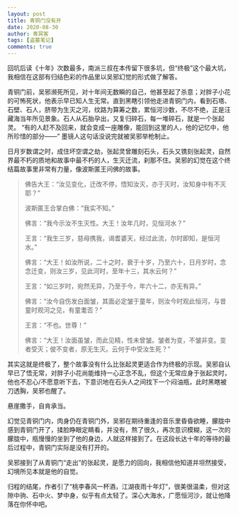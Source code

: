 ```yaml
---
layout: post
title: 青铜门没有开
date: 2020-08-30
author: 青冥客
tags: [盗墓笔记]
comments: true
---
```

回坑后读《十年》次数最多，南派三叔在本传留下很多坑，但“终极”这个最大坑，我相信在这部有归结色彩的作品里以吴邪幻觉的形式做了解答。

青铜门前，吴邪濒死所见，对十年间无数瞬的自己，他甚至起了杀意；对胖子小花的可怖死状，他表示早已知人生无常。直到黑瞎引领他走进青铜门内，看到石塔、石壁、石人，脐带为生灭之河，纹路为算筹之数，累恒河沙数，不尽不绝，正是汪藏海当年所见景象。石人从石胎孕出，又复归碎石，每一堆碎石，就是一个张起灵。 “有的人赶不及回来，就会变成一座雕像，能回到这里的人，他的记忆中，他所珍惜的部分——” 墨镜人这句话没说完就被吴邪举枪制止。

日月岁数谓之时，成住坏空谓之劫，张起灵曾雕刻石头，石头又镌刻张起灵，自然界最不朽的质地和故事中最不朽的人，生灭迁流，刹那不住。吴邪的幻觉在这个终结篇故事里非常有力量，像波斯匿王问佛的故事。

> 佛告大王：“汝见变化，迁改不停，悟知汝灭，亦于灭时，汝知身中有不灭耶？”
> 
> 波斯匿王合掌白佛：“我实不知。”
> 
> 佛言：“我今示汝不生灭性。大王！汝年几时，见恒河水？”
> 
> 王言：“我生三岁，慈母携我，谒耆婆天，经过此流，尔时即知，是恒河水。”
> 
> 佛言：“大王！如汝所说，二十之时，衰于十岁，乃至六十，日月岁时，念念迁变，则汝三岁，见此河时，至年十三，其水云何？”
> 
> 王言：“如三岁时，宛然无异，乃至于今，年六十二，亦无有异。”
> 
> 佛言：“汝今自伤发白面皱，其面必定皱于童年，则汝今时观此恒河，与昔童时观河之见，有童耄否？”
> 
> 王言：“不也。世尊！”
> 
> 佛言：“大王！汝面虽皱，而此见精，性未曾皱。皱者为变，不皱非变。变者受灭；佊不变者，原无生灭。云何于中受汝生死？”

其实这就是终极了，整个故事没有什么比张起灵更适合作为终极的示现。吴邪自认早已了悟无常，对胖子小花尚能维持一心正念不乱，但这个无常应身于张起灵时，他也不忍心/不愿意听下去，下意识地在石头人之间找下一个闷油瓶，此时黑瞎被刀透胸，吴邪也醒了。

悬崖撒手，自肯承当。

幻觉见青铜门内，肉身仍在青铜门外，吴邪在期待重逢的音乐里昏昏欲睡，朦胧中感到青铜门开了，揉脸睁眼定睛看，并没有，熬了很久，再次意识模糊，这一次的朦胧中，瓶慢慢的坐到了他的身边，人就这样接到了。在这段长达十年的等待的最后过程中，青铜门实际是没有打开的。

吴邪接到了从青铜门“走出”的张起灵，是愿力的回向，我相信他知道并坦然接受，幻境所见本就是他的自觉。

归程的结尾，作者引了“桃李春风一杯酒，江湖夜雨十年灯”，很美很温柔，但对这隙中驹、石中火、梦中身，似乎有点太轻了。深心大海水，广愿恒河沙，就让他降落在你怀中吧。

